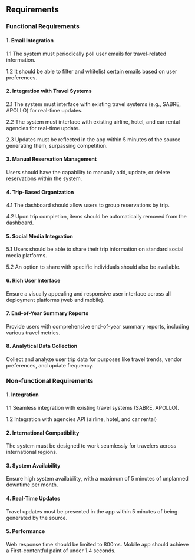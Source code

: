 ## Requirements

### Functional Requirements

#### 1. Email Integration
1.1 The system must periodically poll user emails for travel-related information.
    
1.2 It should be able to filter and whitelist certain emails based on user preferences.

#### 2. Integration with Travel Systems
2.1 The system must interface with existing travel systems (e.g., SABRE, APOLLO) for real-time updates.

2.2 The system must interface with existing airline, hotel, and car rental agencies for real-time update.

2.3 Updates must be reflected in the app within 5 minutes of the source generating them, surpassing competition.

#### 3. Manual Reservation Management
Users should have the capability to manually add, update, or delete reservations within the system.

#### 4. Trip-Based Organization
4.1 The dashboard should allow users to group reservations by trip.

4.2 Upon trip completion, items should be automatically removed from the dashboard.

#### 5. Social Media Integration
5.1 Users should be able to share their trip information on standard social media platforms.

5.2 An option to share with specific individuals should also be available.

#### 6. Rich User Interface
Ensure a visually appealing and responsive user interface across all deployment platforms (web and mobile).

#### 7. End-of-Year Summary Reports
Provide users with comprehensive end-of-year summary reports, including various travel metrics.

#### 8. Analytical Data Collection
Collect and analyze user trip data for purposes like travel trends, vendor preferences, and update frequency.

### Non-functional Requirements

#### 1. Integration
1.1 Seamless integration with existing travel systems (SABRE, APOLLO).

1.2 Integration with agencies API (airline, hotel, and car rental)

#### 2. International Compatibility
The system must be designed to work seamlessly for travelers across international regions.

#### 3. System Availability
Ensure high system availability, with a maximum of 5 minutes of unplanned downtime per month.

#### 4. Real-Time Updates
Travel updates must be presented in the app within 5 minutes of being generated by the source.

#### 5. Performance
Web response time should be limited to 800ms.
Mobile app should achieve a First-contentful paint of under 1.4 seconds.